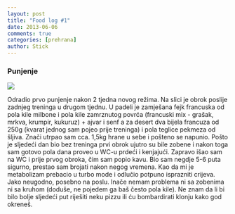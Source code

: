 ```yaml
---
layout: post
title: "Food log #1"
date: 2013-06-06
comments: true
categories: [prehrana]
author: Stick
---
```


### Punjenje

![](/snagata/images/punjenje01.jpg)

Odradio prvo punjenje nakon 2 tjedna novog režima. Na slici je obrok poslije zadnjeg treninga u drugom tjednu. U padeli je zamješana fejk francuska od pola kile milbone i pola kile zamrznutog povrća (francuski mix - grašak, mrkva, krumpir, kukuruz) + ajvar i senf a za desert dva bijela francuza od 250g (kvarat jednog sam pojeo prije treninga) i pola teglice pekmeza od šljiva. Znači utrpao sam cca. 1,5kg hrane u sebe i pošteno se napunio. Pošto je sljedeći dan bio bez treninga prvi obrok ujutro su bile zobene i nakon toga sam gotovo pola dana proveo u WC-u prdeći i kenjajući. Zapravo išao sam na WC i prije prvog obroka, čim sam popio kavu. Bio sam negdje 5-6 puta sigurno, prestao sam brojati nakon negog vremena. Kao da mi je metabolizam prebacio u turbo mode i odlučio potpuno isprazniti crijeva. Jako neugodno, posebno na poslu. Inače nemam problema ni sa zobenima ni sa kruhom (doduše, ne pojedem ga baš često pola kile). Ne znam da li bi bilo bolje sljedeći put riješiti neku pizzu ili ću bombardirati klonju kako god okreneš.  
